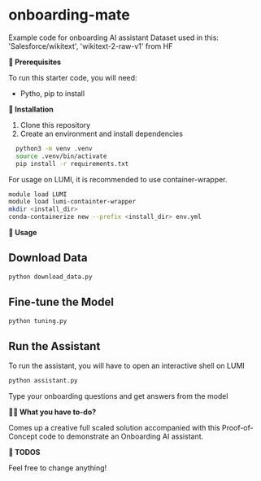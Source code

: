 # onboarding-mate
Example code for onboarding AI assistant
Dataset used in this: 'Salesforce/wikitext', 'wikitext-2-raw-v1' from HF

**🚀 Prerequisites**

To run this starter code, you will need: 

- Pytho, pip to install


**🔧 Installation**

1. Clone this repository
2. Create an environment and install dependencies

```bash 
  python3 -m venv .venv
  source .venv/bin/activate
  pip install -r requirements.txt

```

For usage on LUMI, it is recommended to use container-wrapper.

```bash
module load LUMI
module load lumi-containter-wrapper
mkdir <install_dir>
conda-containerize new --prefix <install_dir> env.yml
```

**🧠 Usage**

## Download Data

```bash
python download_data.py
```

## Fine-tune the Model

```bash
python tuning.py
```

## Run the Assistant

To run the assistant, you will have to open an interactive shell on LUMI

```bash
python assistant.py
```

Type your onboarding questions and get answers from the model


**🧑‍🏫 What you have to-do?**

Comes up a creative full scaled solution accompanied with this Proof-of-Concept code to demonstrate an Onboarding AI assistant. 


**💼 TODOS**

Feel free to change anything!